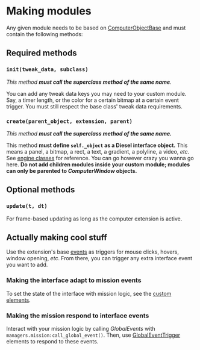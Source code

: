 # Making modules
Any given module needs to be based on [ComputerObjectBase](./classes/ComputerObjectBase.md) and must contain the following methods:

## Required methods
### `init(tweak_data, subclass)`
*This method **must call the superclass method of the same name**.*

You can add any tweak data keys you may need to your custom module. Say, a timer length, or the color for a certain bitmap at a certain event trigger. You must still respect the base class' tweak data requirements.
### `create(parent_object, extension, parent)`
*This method **must call the superclass method of the same name.***

This method **must define `self._object` as a Diesel interface object.** This means a panel, a bitmap, a rect, a text, a gradient, a polyline, a video, *etc*. See [engine classes](https://github.com/Krimzin/pd2-class-members) for reference. You can go however crazy you wanna go here. **Do not add children modules inside your custom module; modules can only be parented to *ComputerWindow* objects.**
## Optional methods
### `update(t, dt)`
For frame-based updating as long as the computer extension is active.

## Actually making cool stuff
Use the extension's base [events](../events.md) as triggers for mouse clicks, hovers, window opening, *etc*. From there, you can trigger any extra interface event you want to add. 

### Making the interface adapt to mission events
To set the state of the interface with mission logic, see the [custom elements](../elements.md).

### Making the mission respond to interface events
Interact with your mission logic by calling *GlobalEvents* with `managers.mission:call_global_event()`. Then, use [GlobalEventTrigger](https://wiki.modworkshop.net/books/beardlib-editor-reference/page/mission-elements-wip#bkmrk-globaleventtrigger) elements to respond to these events.